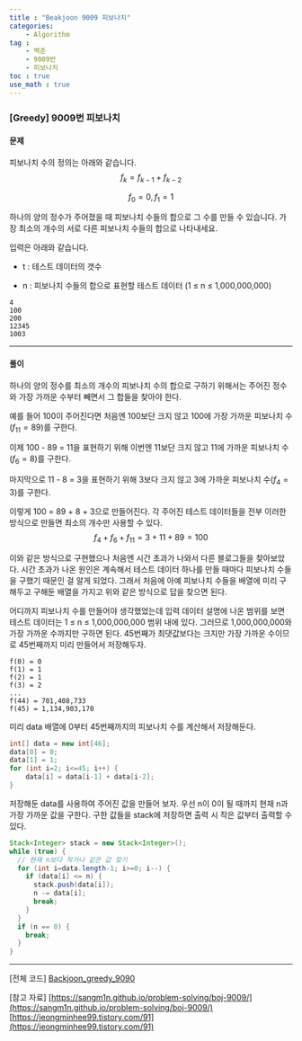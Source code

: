 ```yaml
---
title : "Beakjoon 9009 피보나치"
categories: 
    - Algorithm
tag : 
    - 백준
    - 9009번
    - 피보나치
toc : true
use_math : true
---
```


### [Greedy] 9009번 피보나치



#### 문제

피보나치 수의 정의는 아래와 같습니다.
$$
f_{k} = f_{k-1} + f_{k-2}
$$

$$
f_{0} = 0, f_{1} = 1
$$

하나의 양의 정수가 주어졌을 때 피보나치 수들의 합으로 그 수를 만들 수 있습니다. 가장 최소의 개수의 서로 다른 피보나치 수들의 합으로 나타내세요.

입력은 아래와 같습니다. 

- t : 테스트 데이터의 갯수

- n : 피보나치 수들의 합으로 표현할 테스트 데이터 (1 ≤ n ≤ 1,000,000,000)

```
4
100
200
12345
1003
```
------




#### 풀이

하나의 양의 정수를 최소의 개수의 피보나치 수의 합으로 구하기 위해서는 주어진 정수와 가장 가까운 수부터 빼면서 그 합들을 찾아야 한다.

예를 들어 100이 주어진다면 처음엔 100보단 크지 않고 100에 가장 가까운 피보나치 수($f_{11} = 89$)를 구한다.

이제 100 - 89 = 11을 표현하기 위해 이번엔 11보단 크지 않고 11에 가까운 피보나치 수($f_{6} = 8$)를 구한다.

마지막으로 11 - 8 = 3을 표현하기 위해 3보다 크지 않고 3에 가까운 피보나치 수($f_{4} = 3$)를 구한다.

이렇게 100 = 89 + 8 + 3으로 만들어진다. 각 주어진 테스트 데이터들을 전부 이러한 방식으로 만들면 최소의 개수만 사용할 수 있다.
$$
f_{4} + f_{6} + f_{11} = 3 + 11 + 89 = 100
$$


이와 같은 방식으로 구현했으나 처음엔 시간 초과가 나와서 다른 블로그들을 찾아보았다. 시간 초과가 나온 원인은 계속해서 테스트 데이터 하나를 만들 때마다 피보나치 수들을 구했기 때문인 걸 알게 되었다. 그래서 처음에 아예 피보나치 수들을 배열에 미리 구해두고 구해둔 배열을 가지고 위와 같은 방식으로 답을 찾으면 된다.

어디까지 피보나치 수를 만들어야 생각했었는데 입력 데이터 설명에 나온 범위를 보면 테스트 데이터는 1 ≤ n ≤ 1,000,000,000 범위 내에 있다. 그러므로 1,000,000,000와 가장 가까운 수까지만 구하면 된다. 45번째가 최댓값보다는 크지만 가장 가까운 수이므로 45번째까지 미리 만들어서 저장해두자.

```
f(0) = 0
f(1) = 1
f(2) = 1
f(3) = 2
...
f(44) = 701,408,733
f(45) = 1,134,903,170
```

미리 data 배열에 0부터 45번째까지의 피보나치 수를 계산해서 저장해둔다.

```java
int[] data = new int[46];
data[0] = 0;
data[1] = 1;
for (int i=2; i<=45; i++) {
	data[i] = data[i-1] + data[i-2];
}
```



저장해둔 data를 사용하여 주어진 값을 만들어 보자. 우선 n이 0이 될 때까지 현재 n과 가장 가까운 값을 구한다. 구한 값들을 stack에 저장하면 출력 시 작은 값부터 출력할 수 있다.

```java
Stack<Integer> stack = new Stack<Integer>(); 
while (true) {
  // 현재 n보다 작거나 같은 값 찾기 
  for (int i=data.length-1; i>=0; i--) {
    if (data[i] <= n) {
      stack.push(data[i]);
      n -= data[i];
      break;
    }
  }
  if (n == 0) {
    break;
  }
}
```
------



[전체 코드]
[Backjoon_greedy_9090](https://github.com/yuntnwls/codingtest/blob/517a0793a7cfe5eba8dffc0312e35be28bebaff3/src/com/backjoon/greedy/t9009/Main.java)

[참고 자료]
[https://sangm1n.github.io/problem-solving/boj-9009/](https://sangm1n.github.io/problem-solving/boj-9009/)
[https://jeongminhee99.tistory.com/91](https://jeongminhee99.tistory.com/91)